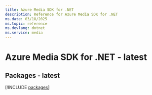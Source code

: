 ```yaml
---
title: Azure Media SDK for .NET
description: Reference for Azure Media SDK for .NET
ms.date: 03/18/2025
ms.topic: reference
ms.devlang: dotnet
ms.service: media
---
```

# Azure Media SDK for .NET - latest
## Packages - latest
[!INCLUDE [packages](media-index.md)]
